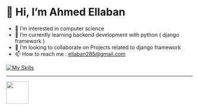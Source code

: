 
# 👋 Hi, I’m Ahmed Ellaban
- 👀 I’m interested in computer science 
- 🌱 I’m currently learning backend development with python ( django framework )
- 💞️ I’m looking to collaborate on Projects related to django framework
- 📫 How to reach me : ellaban285@gmail.com

[![My Skills](https://skillicons.dev/icons?i=py,html,css,django,mysql,git,github,linux,vim,md,postman,vscode&perline=6)](https://skillicons.dev)

<!---
ahmedellaban1/ahmedellaban1 is a ✨ special ✨ repository because its `README.md` (this file) appears on your GitHub profile.
You can click the Preview link to take a look at your changes.
--->
<hr>
<a href="https://github.com/users/ahmedellaban1/achievements/pull-shark">
  <img src="https://github.githubassets.com/images/modules/profile/achievements/pull-shark-default.png" width="60" height="60">
</a>
